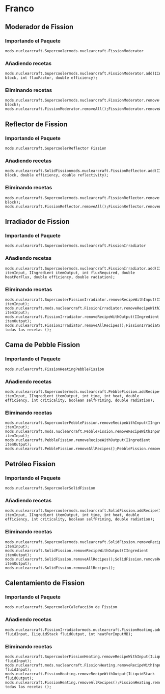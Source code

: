 # Franco

## Moderador de Fission

### Importando el Paquete
`mods.nuclearcraft.Supercoolermods.nuclearcraft.FissionModerator`

### Añadiendo recetas
```zenscript
mods.nuclearcraft.Supercoolermods.nuclearcraft.FissionModerator.add(IIngredient block, int fluxFactor, double efficiency);
```

### Eliminando recetas
```zenscript
mods.nuclearcraft.Supercoolermods.nuclearcraft.FissionModerator.remove(IIngredient block);
mods.nuclearcraft.FissionModerator.removeAll();FissionModerator.removeAll();
```

## Reflector de Fission

### Importando el Paquete
`mods.nuclearcraft.SupercoolerReflector Fission`

### Añadiendo recetas
```zenscript
mods.nuclearcraft.SolidFissionmods.nuclearcraft.FissionReflector.add(IIngredient block, double efficiency, double reflectivity);
```

### Eliminando recetas
```zenscript
mods.nuclearcraft.Supercoolermods.nuclearcraft.FissionReflector.remove(IIngredient block);
mods.nuclearcraft.FissionReflector.removeAll();FissionReflector.removeAll();
```

## Irradiador de Fission

### Importando el Paquete
`mods.nuclearcraft.Supercoolermods.nuclearcraft.FissionIrradiator`

### Añadiendo recetas
```zenscript
mods.nuclearcraft.Supercoolermods.nuclearcraft.FissionIrradiator.add(IIngredient itemInput, IIngredient itemOutput, int fluxRequired, double heatPerFlux, double efficiency, double radiation);
```

### Eliminando recetas
```zenscript
mods.nuclearcraft.SupercoolerFissionIrradiator.removeRecipeWithInput(IIngredient itemInput);
mods.nuclearcraft.mods.nuclearcraft.FissionIrradiator.removeRecipeWithInput(IIngredient itemInput);
mods.nuclearcraft.FissionIrradiator.removeRecipeWithOutput(IIngredient itemOutput);
mods.nuclearcraft.FissionIrradiator.removeAllRecipes();FissionIrradiator.remover todas las recetas ();
```

## Cama de Pebble Fission

### Importando el Paquete
`mods.nuclearcraft.FissionHeatingPebbleFission`

### Añadiendo recetas
```zenscript
mods.nuclearcraft.Supercoolermods.nuclearcraft.PebbleFission.addRecipe(IIngredient itemInput, IIngredient itemOutput, int time, int heat, double efficiency, int criticality, boolean selfPriming, double radiation);
```

### Eliminando recetas
```zenscript
mods.nuclearcraft.SupercoolerPebbleFission.removeRecipeWithInput(IIngredient itemInput);
mods.nuclearcraft.mods.nuclearcraft.PebbleFission.removeRecipeWithInput(IIngredient itemInput);
mods.nuclearcraft.PebbleFission.removeRecipeWithOutput(IIngredient itemOutput);
mods.nuclearcraft.PebbleFission.removeAllRecipes();PebbleFission.removeAllRecipes();
```

## Petróleo Fission

### Importando el Paquete
`mods.nuclearcraft.SupercoolerSolidFission`

### Añadiendo recetas
```zenscript
mods.nuclearcraft.Supercoolermods.nuclearcraft.SolidFission.addRecipe(IIngredient itemInput, IIngredient itemOutput, int time, int heat, double efficiency, int criticality, boolean selfPriming, double radiation);

```

### Eliminando recetas
```zenscript
mods.nuclearcraft.Supercoolermods.nuclearcraft.SolidFission.removeRecipeWithInput(IIngredient itemInput);
mods.nuclearcraft.SolidFission.removeRecipeWithOutput(IIngredient itemOutput);
mods.nuclearcraft.SolidFission.removeAllRecipes();SolidFission.removeRecipeWithOutput(IIngredient itemOutput);
mods.nuclearcraft.SolidFission.removeAllRecipes();
```

## Calentamiento de Fission

### Importando el Paquete
`mods.nuclearcraft.SupercoolerCalefacción de Fission`

### Añadiendo recetas
```zenscript
mods.nuclearcraft.FissionIrradiatormods.nuclearcraft.FissionHeating.addRecipe(ILiquidStack fluidInput, ILiquidStack fluidOutput, int heatPerInputMB);
```

### Eliminando recetas
```zenscript
mods.nuclearcraft.SupercoolerFissionHeating.removeRecipeWithInput(ILiquidStack fluidInput);
mods.nuclearcraft.mods.nuclearcraft.FissionHeating.removeRecipeWithInput(ILiquidStack fluidInput);
mods.nuclearcraft.FissionHeating.removeRecipeWithOutput(ILiquidStack fluidOutput);
mods.nuclearcraft.FissionHeating.removeAllRecipes();FissionHeating.remover todas las recetas ();
```